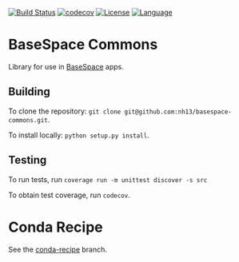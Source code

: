[![Build Status](https://travis-ci.org/nh13/basespace-commons.svg?branch=master)](https://travis-ci.org/nh13/basespace-commons)
[![codecov](https://codecov.io/gh/nh13/basespace-commons/branch/master/graph/badge.svg)](https://codecov.io/gh/nh13/basespace-commons)
[![License](http://img.shields.io/badge/license-MIT-blue.svg)](https://github.com/nh13/basespace-commons/blob/master/LICENSE)
[![Language](http://img.shields.io/badge/language-python-brightgreen.svg)](http://www.python.org/)

# BaseSpace Commons

Library for use in [BaseSpace](https://basespace.illumina.com) apps.

## Building

To clone the repository: `git clone git@github.com:nh13/basespace-commons.git`.

To install locally: `python setup.py install`.

## Testing

To run tests, run `coverage run -m unittest discover -s src`

To obtain test coverage, run `codecov`.

# Conda Recipe

See the [conda-recipe](https://github.com/nh13/basespace-commons/tree/conda-recipe) branch.
